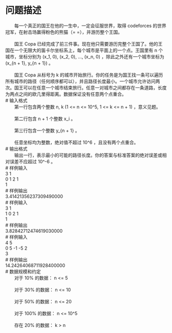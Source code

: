 <div id="pcont1" style="margin-top:20px; display:block;">

# 问题描述

<div class="pdcont">　　每一个真正的国王在他的一生中，一定会征服世界，取得 codeforces 的世界冠军，在射击场赢得粉色的熊猫（= =），并游历整个王国。<br/>
<br/>
　　国王 Copa 已经完成了前三件事。现在他只需要游历完整个王国了。他的王国在一个无限大的笛卡尔坐标系上，每个城市是平面上的一个点。王国里有 n 个城市，坐标分别为 (x_1, 0), (x_2, 0), ..., (x_n, 0) ，除此之外还有一个城市坐标为 (x_{n + 1}, y_{n + 1}) 。<br/>
<br/>
　　国王 Copa 从标号为 k 的城市开始旅行。你的任务是为国王找一条可以遍历所有城市的路径（任何顺序都可以），并且路径长度最小。一个城市允许访问两次。国王可以在任意一个城市结束旅行。任意一对城市之间都存在一条道路，长度为两点之间的欧几里得距离。数据保证没有任意两个点重合。</div>
# 输入格式

<div class="pdcont">　　第一行包含两个整数 n, k (1 &lt;= n &lt;= 10^5, 1 &lt;= k &lt;= n + 1) ，意义见题。<br/>
<br/>
　　第二行包含 n + 1 个整数 x_i 。<br/>
<br/>
　　第三行包含一个整数 y_{n + 1} 。<br/>
<br/>
　　任意坐标均为整数，绝对值不超过 10^6 ，且没有两个点重合。</div>
# 输出格式

<div class="pdcont">　　输出一行，表示最小的可能的路径长度。你的答案与标准答案的绝对误差或相对误差不应超过 10^-6 。</div>
# 样例输入

<div class="pddata">3 1<br/>
0 1 2 1<br/>
1</div>
# 样例输出

<div class="pddata">3.41421356237309490000</div>
# 样例输入

<div class="pddata">3 1<br/>
1 0 2 1<br/>
1</div>
# 样例输出

<div class="pddata">3.82842712474619030000</div>
# 样例输入

<div class="pddata">4 5<br/>
0 5 -1 -5 2<br/>
3</div>
# 样例输出

<div class="pddata">14.24264068711928400000</div>
# 数据规模和约定

<div class="pdcont">　　对于 10% 的数据： n &lt;= 5<br/>
<br/>
　　对于 30% 的数据： n &lt;= 10<br/>
<br/>
　　对于 50% 的数据： n &lt;= 20<br/>
<br/>
　　对于 100% 的数据： n &lt;= 10^5<br/>
<br/>
　　存在 20% 的数据： k &gt; n</div>

</div>